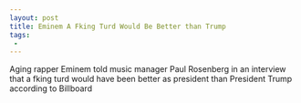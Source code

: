 ```yaml
---
layout: post
title: Eminem A Fking Turd Would Be Better than Trump
tags:
 -
---
```

Aging rapper Eminem told music manager Paul Rosenberg in an interview that a fking turd would have been better as president than President Trump according to Billboard
